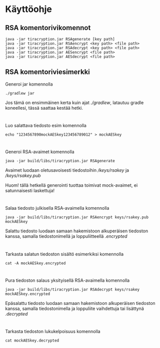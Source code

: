 # Käyttöohje
## RSA komentorivikomennot

```
java -jar tiracryption.jar RSAgenerate [key path]
java -jar tiracryption.jar RSAencrypt <key path> <file path>
java -jar tiracryption.jar RSAdecrypt <key path> <file path>
java -jar tiracryption.jar AESencrypt <file path>
java -jar tiracryption.jar AESdecrypt <file path>
```

## RSA komentoriviesimerkki

Generoi jar komennolla 
```
./gradlew jar 
```
Jos tämä on ensimmäinen kerta kuin ajat _./gradlew_, latautuu gradle koneellesi, tässä saattaa kestää hetki.

#  

Luo salattava tiedosto esim komennolla
```
echo "1234567890mockAESkey123456789012" > mockAESkey
```

#  

Generoi RSA-avaimet komennolla
```
java -jar build/libs/tiracryption.jar RSAgenerate
```
Avaimet luodaan oletusavoisesti tiedostoihin _/keys/rsakey_ ja _/keys/rsakey.pub_

Huom! tällä hetkellä generointi tuottaa toimivat mock-avaimet, ei satunnaisesti laskettuja!

#  

Salaa tiedosto julkisella RSA-avaimella komennolla
```
java -jar build/libs/tiracryption.jar RSAencrypt keys/rsakey.pub mockAESkey
```
Salattu tiedosto luodaan samaan hakemistoon alkuperäisen tiedoston kanssa, samalla tiedostonimellä ja loppuliitteellä _.encrypted_

#  

Tarkasta salatun tiedoston sisältö esimerkiksi komennolla
```
cat -A mockAESkey.encrypted
```

#  

Pura tiedoston salaus yksityisellä RSA-avaimella komennolla
```
java -jar build/libs/tiracryption.jar RSAdecrypt keys/rsakey mockAESkey.encrypted
```
Epäsalattu tiedosto luodaan samaan hakemistoon alkuperäisen tiedoston kanssa, samalla tiedostonimella ja loppuliite vaihdettuja tai lisättynä _.decrypted_

#  

Tarkasta tiedoston lukukelpoisuus komennolla
```
cat mockAESkey.decrypted
```
